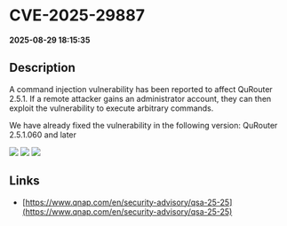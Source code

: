 # CVE-2025-29887

**2025-08-29 18:15:35**

## Description
A command injection vulnerability has been reported to affect QuRouter 2.5.1. If a remote attacker gains an administrator account, they can then exploit the vulnerability to execute arbitrary commands.

We have already fixed the vulnerability in the following version:
QuRouter 2.5.1.060 and later

![](https://img.shields.io/static/v1?label=Score&message=7.1&color=red)
![](https://img.shields.io/static/v1?label=Severity&message=HIGH&color=red)
![](https://img.shields.io/static/v1?label=CWE&message=RCE&color=green)

## Links
- [https://www.qnap.com/en/security-advisory/qsa-25-25](https://www.qnap.com/en/security-advisory/qsa-25-25)
